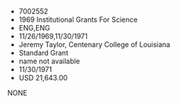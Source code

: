 * 7002552
* 1969 Institutional Grants For Science
* ENG,ENG
* 11/26/1969,11/30/1971
* Jeremy Taylor, Centenary College of Louisiana
* Standard Grant
*   name not available
* 11/30/1971
* USD 21,643.00

NONE